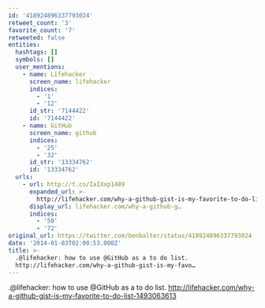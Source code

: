```yaml
---
id: '418924896337793024'
retweet_count: '3'
favorite_count: '7'
retweeted: false
entities:
  hashtags: []
  symbols: []
  user_mentions:
    - name: Lifehacker
      screen_name: lifehacker
      indices:
        - '1'
        - '12'
      id_str: '7144422'
      id: '7144422'
    - name: GitHub
      screen_name: github
      indices:
        - '25'
        - '32'
      id_str: '13334762'
      id: '13334762'
  urls:
    - url: http://t.co/IaIXxp1489
      expanded_url: >-
        http://lifehacker.com/why-a-github-gist-is-my-favorite-to-do-list-1493063613
      display_url: lifehacker.com/why-a-github-g…
      indices:
        - '50'
        - '72'
original_url: https://twitter.com/benbalter/status/418924896337793024
date: '2014-01-03T02:00:53.000Z'
title: >-
  .@lifehacker: how to use @GitHub as a to do list.
  http://lifehacker.com/why-a-github-gist-is-my-favo…
---
```


.@lifehacker: how to use @GitHub as a to do list. http://lifehacker.com/why-a-github-gist-is-my-favorite-to-do-list-1493063613
